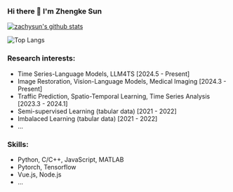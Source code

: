 ### Hi there 👋 I'm Zhengke Sun

<a href="https://github.com/zachysun">
 <img align="center" src="https://github-readme-stats.vercel.app/api?username=zachysun&show_icons=truet&include_all_commits=True&hide=contribs" alt="zachysun's github stats" />
 </a>
 
 ![Top Langs](https://github-readme-stats.vercel.app/api/top-langs/?username=zachysun&layout=compact)

### Research interests:

- Time Series-Language Models, LLM4TS [2024.5 - Present]
- Image Restoration, Vision-Language Models, Medical Imaging [2024.3 - Present]
- Traffic Prediction, Spatio-Temporal Learning, Time Series Analysis [2023.3 - 2024.1]
- Semi-supervised Learning (tabular data) [2021 - 2022]
- Imbalaced Learning (tabular data) [2021 - 2022]
- ...

### Skills:

- Python, C/C++, JavaScript, MATLAB
- Pytorch, Tensorflow
- Vue.js, Node.js
- ...

